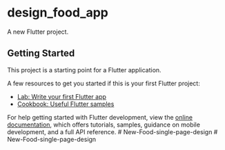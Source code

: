# design_food_app

A new Flutter project.

## Getting Started

This project is a starting point for a Flutter application.

A few resources to get you started if this is your first Flutter project:

- [Lab: Write your first Flutter app](https://docs.flutter.dev/get-started/codelab)
- [Cookbook: Useful Flutter samples](https://docs.flutter.dev/cookbook)

For help getting started with Flutter development, view the
[online documentation](https://docs.flutter.dev/), which offers tutorials,
samples, guidance on mobile development, and a full API reference.
#   N e w - F o o d - s i n g l e - p a g e - d e s i g n  
 #   N e w - F o o d - s i n g l e - p a g e - d e s i g n  
 